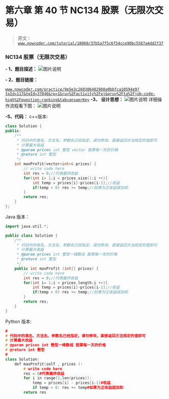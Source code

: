 # 第六章 第 40 节 NC134 股票（无限次交易）

> 原文：[`www.nowcoder.com/tutorial/10069/37b5a7f5c6f54cce90bc5587a4dd2f37`](https://www.nowcoder.com/tutorial/10069/37b5a7f5c6f54cce90bc5587a4dd2f37)

### NC134 股票（无限次交易）

**- 1、题目描述：**
![图片说明](img/f625857a2c84c082797c1ba5b158210f.png "图片标题")

**- 2、题目链接：**

[`www.nowcoder.com/practice/9e5e3c2603064829b0a0bbfca10594e9?tpId=117&tqId=37846&rp=1&ru=%2Factivity%2Foj&qru=%2Fta%2Fjob-code-high%2Fquestion-ranking&tab=answerKey`](https://www.nowcoder.com/practice/9e5e3c2603064829b0a0bbfca10594e9?tpId=117&tqId=37846&rp=1&ru=%2Factivity%2Foj&qru=%2Fta%2Fjob-code-high%2Fquestion-ranking&tab=answerKey)
**-3、 设计思想：**
![图片说明](img/b4218f92ed7a9d7b5c8f0570fcdb16bf.png "图片标题")
详细操作流程看下图：
![图片说明](img/1c850aece9882f3ac607186cdb7c1ff5.png "图片标题")

**-5、代码：**
c++版本:

```cpp
class Solution {
public:
    /**
     * 代码中的类名、方法名、参数名已经指定，请勿修改，直接返回方法规定的值即可
     * 计算最大收益
     * @param prices int 整型 vector 股票每一天的价格
     * @return int 整型
     */
    int maxProfit(vector<int>& prices) {
        // write code here
        int res = 0;//代表最终收益
        for(int i= 1;i < prices.size();i ++){
            int temp = prices[i]-prices[i-1];//收益
            if(temp > 0) res += temp;//如果为正收益就加和
        }
        return res;
    }
}; 

```

Java 版本：

```cpp
import java.util.*;

public class Solution {
    /**
     * 代码中的类名、方法名、参数名已经指定，请勿修改，直接返回方法规定的值即可
     * 计算最大收益
     * @param prices int 整型一维数组 股票每一天的价格
     * @return int 整型
     */
    public int maxProfit (int[] prices) {
        // write code here
        int res = 0;//代表最终收益
        for(int i= 1;i < prices.length;i ++){
            int temp = prices[i]-prices[i-1];//收益
            if(temp > 0) res += temp;//如果为正收益就加和
        }
        return res;
    }
}

```

Python 版本:

```cpp
#
# 代码中的类名、方法名、参数名已经指定，请勿修改，直接返回方法规定的值即可
# 计算最大收益
# @param prices int 整型一维数组 股票每一天的价格
# @return int 整型
#
class Solution:
    def maxProfit(self , prices ):
        # write code here
        res = 0#代表最终收益
        for i in range(1,len(prices)):
            temp = prices[i] - prices[i-1]#收益
            if temp > 0: res += temp#如果为正收益就加和
        return res

```